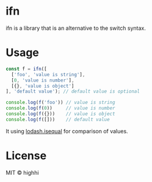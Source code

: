 # ifn

ifn is a library that is an alternative to the switch syntax.

# Usage

```javascript
const f = ifn([
  ['foo', 'value is string'],
  [0, 'value is number'],
  [{}, 'value is object']
], 'default value'); // default value is optional

console.log(f('foo')) // value is string
console.log(f(0))     // value is number
console.log(f({}))    // value is object
console.log(f([]))    // default value
```

It using [lodash.isequal](https://www.npmjs.com/package/lodash.isequal) for comparison of values.

# License
MIT © highhi